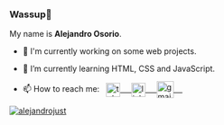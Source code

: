 <!-- **alejandrojust/alejandrojust** is a ✨ _special_ ✨ repository because its `README.md` (this file) appears on your GitHub profile. -->

### Wassup👋

My name is **Alejandro Osorio**.


- 🔭 I'm currently working on some web projects.

- 🌱 I’m currently learning HTML, CSS and JavaScript.

- 📫 How to reach me: &nbsp; 
  <a href="https://t.me/alejandrojust" target="_blank">
      <img align="center" alt="telegram" width="25px" src="https://www.vectorlogo.zone/logos/telegram/telegram-icon.svg" /> &nbsp; &nbsp;
  <a href="https://www.linkedin.com/in/alejandrojust/" target="_blank">
      <img align="center" alt="linkedin" width="25px" src="https://www.vectorlogo.zone/logos/linkedin/linkedin-icon.svg" /> &nbsp; &nbsp;
  <a href="mailto:mralejandrojust@gmail.com" target="_blank">
      <img align="center" alt="gmail" width="30px" src="https://www.vectorlogo.zone/logos/gmail/gmail-icon.svg" /> &nbsp; &nbsp;

<!-- Github  Stats -->
<a href="https://github.com/alejandrojust"><img align="center" src="https://github-readme-stats.anuraghazra1.vercel.app/api?username=alejandrojust&show_icons=true&include_all_commits=false&theme=radical&count_private=true" alt="alejandrojust" /></a>
 
